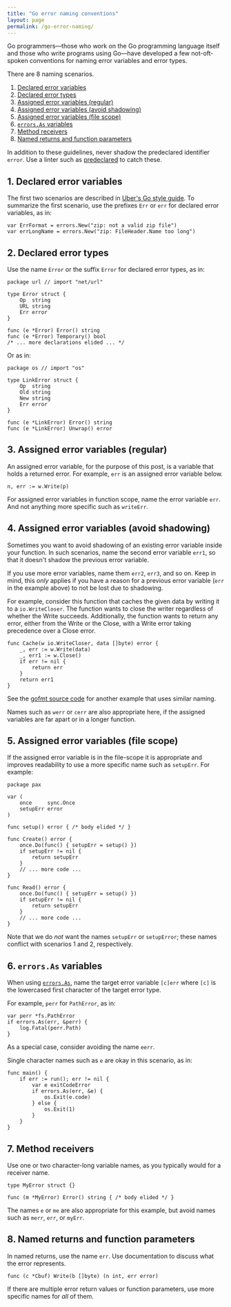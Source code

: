 ```yaml
---
title: "Go error naming conventions"
layout: page
permalink: /go-error-naming/
---
```


Go programmers—those who work on the Go programming language itself and
those who write programs using Go—have developed a few not-oft-spoken
conventions for naming error variables and error types.

There are 8 naming scenarios.

  1. <a class="no-underline" href="#1-declared-error-variables">Declared error variables</a>
  1. <a class="no-underline" href="#2-declared-error-types">Declared error types</a>
  1. <a class="no-underline" href="#3-assigned-error-variables-regular">Assigned error variables (regular)</a>
  1. <a class="no-underline" href="#4-assigned-error-variables-avoid-shadowing">Assigned error variables (avoid shadowing)</a>
  1. <a class="no-underline" href="#5-assigned-error-variables-file-scope">Assigned error variables (file scope)</a>
  1. <a class="no-underline" href="#6-errorsas-variables">`errors.As` variables</a>
  1. <a class="no-underline" href="#7-method-receivers">Method receivers</a>
  1. <a class="no-underline" href="#8-named-returns-and-function-parameters">Named returns and function parameters</a>

In addition to these guidelines, never shadow the predeclared
identifier `error`. Use a linter such as [predeclared][3] to catch
these.

## 1. Declared error variables

The first two scenarios are described in [Uber's Go style guide][1]. To
summarize the first scenario, use the prefixes `Err` or `err` for
declared error variables, as in:

```
var ErrFormat = errors.New("zip: not a valid zip file")
var errLongName = errors.New("zip: FileHeader.Name too long")
```

## 2. Declared error types

Use the name `Error` or the suffix `Error` for declared error types, as
in:

```
package url // import "net/url"

type Error struct {
    Op  string
    URL string
    Err error
}

func (e *Error) Error() string
func (e *Error) Temporary() bool
/* ... more declarations elided ... */
```

Or as in:

```
package os // import "os"

type LinkError struct {
    Op  string
    Old string
    New string
    Err error
}

func (e *LinkError) Error() string
func (e *LinkError) Unwrap() error
```

## 3. Assigned error variables (regular)

An assigned error variable, for the purpose of this post, is a variable
that holds a returned error. For example, `err` is an assigned error
variable below.

```
n, err := w.Write(p)
```

For assigned error variables in function scope, name the error variable
`err`. And not anything more specific such as `writeErr`.

## 4. Assigned error variables (avoid shadowing)

Sometimes you want to avoid shadowing of an existing error variable
inside your function. In such scenarios, name the second error variable
`err1`, so that it doesn't shadow the previous error variable.

If you use more error variables, name them `err2`, `err3`, and so on.
Keep in mind, this *only* applies if you have a reason for a previous
error variable (`err` in the example above) to not be lost due to
shadowing.

For example, consider this function that caches the given data by
writing it to a `io.WriteCloser`. The function wants to close the writer
regardless of whether the Write succeeds. Additionally, the function
wants to return any error, either from the Write or the Close, with a
Write error taking precedence over a Close error.

```
func Cache(w io.WriteCloser, data []byte) error {
    _, err := w.Write(data)
    _, err1 := w.Close()
    if err != nil {
        return err
    }
    return err1
}
```

See the [gofmt source code][2] for another example that uses similar
naming.

Names such as `werr` or `cerr` are also appropriate here, if the
assigned variables are far apart or in a longer function.

## 5. Assigned error variables (file scope)

If the assigned error variable is in the file-scope it is
appropriate and improves readability to use a more specific name
such as `setupErr`. For example:

```
package pax

var (
    once     sync.Once
    setupErr error
)

func setup() error { /* body elided */ }

func Create() error {
    once.Do(func() { setupErr = setup() })
    if setupErr != nil {
        return setupErr
    }
    // ... more code ...
}

func Read() error {
    once.Do(func() { setupErr = setup() })
    if setupErr != nil {
        return setupErr
    }
    // ... more code ...
}
```

Note that we do *not* want the names `setupErr` or `setupError`; these
names conflict with scenarios 1 and 2, respectively.

## 6. `errors.As` variables

When using [`errors.As`](https://pkg.go.dev/errors), name
the target error variable `[c]err` where `[c]` is the lowercased first
character of the target error type.

For example, `perr` for `PathError`, as in:

```
var perr *fs.PathError
if errors.As(err, &perr) {
    log.Fatal(perr.Path)
}
```

As a special case, consider avoiding the name `eerr`.

Single character names such as `e` are okay in this scenario, as in:

```
func main() {
    if err := run(); err != nil {
        var e exitCodeError
        if errors.As(err, &e) {
            os.Exit(e.code)
        } else {
            os.Exit(1)
        }
    }
}
```

## 7. Method receivers

Use one or two character-long variable names, as you typically would
for a receiver name.

```
type MyError struct {}

func (m *MyError) Error() string { /* body elided */ }
```

The names `e` or `me` are also appropriate for this example, but avoid
names such as `merr`, `err`, or `myErr`.

## 8. Named returns and function parameters

In named returns, use the name `err`. Use documentation to discuss
what the error represents.

```
func (c *Cbuf) Write(b []byte) (n int, err error)
```

If there are multiple error return values or function parameters, use
more specific names for *all* of them.

[1]: https://github.com/uber-go/guide/blob/master/style.md#error-naming
[2]: https://cs.opensource.google/go/go/+/master:src/cmd/gofmt/gofmt.go;l=493-495;drc=1ce6fd03b8a72fd8346fb23a975124edf977d25e
[3]: https://github.com/nishanths/predeclared
